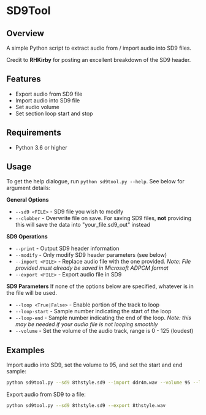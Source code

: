 # SD9Tool

## Overview
A simple Python script to extract audio from / import audio into SD9 files.

Credit to **RHKirby** for posting an excellent breakdown of the SD9 header.

## Features
* Export audio from SD9 file
* Import audio into SD9 file
* Set audio volume
* Set section loop start and stop

## Requirements
* Python 3.6 or higher

## Usage
To get the help dialogue, run `python sd9tool.py --help`. See below for argument details:

**General Options**
* `--sd9 <FILE>` - SD9 file you wish to modify
* `--clobber` - Overwrite file on save. For saving SD9 files, **not** providing this will save the data into "your_file.sd9_out" instead

**SD9 Operations**
* `--print` - Output SD9 header information
* `--modify` - Only modify SD9 header parameters (see below)
* `--import <FILE>` - Replace audio file with the one provided. *Note: File provided must already be saved in Microsoft ADPCM format*
* `--export <FILE>` - Export audio file in SD9

**SD9 Parameters**
If none of the options below are specified, whatever is in the file will be used.
* `--loop <True|False>` - Enable portion of the track to loop
* `--loop-start` - Sample number indicating the start of the loop
* `--loop-end` - Sample number indicating the end of the loop. *Note: this may be needed if your audio file is not looping smoothly*
* `--volume` - Set the volume of the audio track, range is 0 - 125 (loudest)

## Examples
Import audio into SD9, set the volume to 95, and set the start and end sample:
```bash
python sd9tool.py --sd9 8thstyle.sd9 --import ddr4m.wav --volume 95 --loop --loop-start 0 --loop-end 1016063
```

Export audio from SD9 to a file:
```bash
python sd9tool.py --sd9 8thstyle.sd9 --export 8thstyle.wav
```